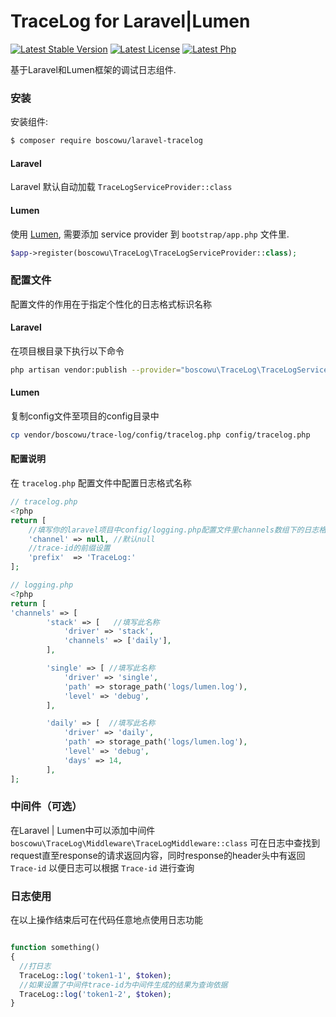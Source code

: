 TraceLog for Laravel|Lumen
===============
[![Latest Stable Version](https://img.shields.io/github/v/release/boscowu/laravel-tracelog)](https://github.com/boscowu/laravel-tracelog.git)
[![Latest License](https://img.shields.io/badge/license-MIT-green)](https://github.com/boscowu/laravel-tracelog/actions)
[![Latest Php](https://img.shields.io/badge/php-%5E7.2-blue)](https://github.com/boscowu/laravel-tracelog.git)

基于Laravel和Lumen框架的调试日志组件.

### 安装
安装组件:

```bash
$ composer require boscowu/laravel-tracelog
```

#### Laravel

Laravel 默认自动加载 ``` TraceLogServiceProvider::class ```

#### Lumen

使用 [Lumen](http://lumen.laravel.com), 需要添加 service provider 到 `bootstrap/app.php` 文件里. 

```php
$app->register(boscowu\TraceLog\TraceLogServiceProvider::class);
```

### 配置文件
配置文件的作用在于指定个性化的日志格式标识名称

#### Laravel
在项目根目录下执行以下命令
```bash
php artisan vendor:publish --provider="boscowu\TraceLog\TraceLogServiceProvider"
```

#### Lumen
复制config文件至项目的config目录中

```bash
cp vendor/boscowu/trace-log/config/tracelog.php config/tracelog.php
```
#### 配置说明
在 ``` tracelog.php ``` 配置文件中配置日志格式名称
```php
// tracelog.php
<?php
return [
    //填写你的laravel项目中config/logging.php配置文件里channels数组下的日志格式名称
    'channel' => null, //默认null
    //trace-id的前缀设置
    'prefix'  => 'TraceLog:'
];

// logging.php
<?php
return [
'channels' => [
        'stack' => [   //填写此名称
            'driver' => 'stack',
            'channels' => ['daily'],
        ],

        'single' => [ //填写此名称
            'driver' => 'single',
            'path' => storage_path('logs/lumen.log'),
            'level' => 'debug',
        ],

        'daily' => [  //填写此名称
            'driver' => 'daily',
            'path' => storage_path('logs/lumen.log'),
            'level' => 'debug',
            'days' => 14,
        ],
];


```
### 中间件（可选）

在Laravel | Lumen中可以添加中间件``` boscowu\TraceLog\Middleware\TraceLogMiddleware::class ```
可在日志中查找到request直至response的请求返回内容，同时response的header头中有返回``` Trace-id ``` 以便日志可以根据 ``` Trace-id ```  进行查询

### 日志使用
在以上操作结束后可在代码任意地点使用日志功能

```php

function something()
{
  //打日志
  TraceLog::log('token1-1', $token);
  //如果设置了中间件trace-id为中间件生成的结果为查询依据
  TraceLog::log('token1-2', $token);
}

```
